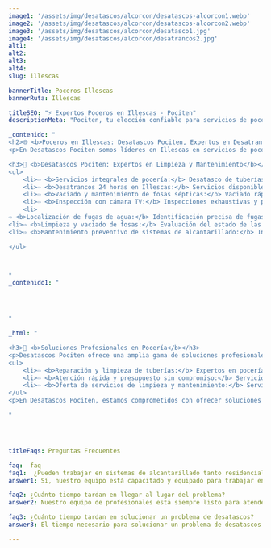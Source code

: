 ```yaml
---
image1: '/assets/img/desatascos/alcorcon/desatascos-alcorcon1.webp'
image2: '/assets/img/desatascos/alcorcon/desatascos-alcorcon2.webp'
image3: '/assets/img/desatascos/alcorcon/desatasco1.jpg'
image4: '/assets/img/desatascos/alcorcon/desatrancos2.jpg'
alt1:
alt2:
alt3:
alt4:
slug: illescas

bannerTitle: Poceros Illescas
bannerRuta: Illescas

titleSEO: "⚡ Expertos Poceros en Illescas - Pociten"
descriptionMeta: "Pociten, tu elección confiable para servicios de pocería en Illescas. Comprometidos con la calidad y mejoramos tu presupuesto. Contacta al 647 37 67 82 📱."

_contenido: "
<h2>🌐 <b>Poceros en Illescas: Desatascos Pociten, Expertos en Desatrancos y Mantenimiento de Fosas Sépticas</b></h2>
<p>En Desatascos Pociten somos líderes en Illescas en servicios de pocería y pocería. Ofrecemos soluciones integrales para desatrancos, mantenimiento de fosas sépticas y alcantarillado. Nuestros expertos utilizan inspección con cámara TV para localizar fugas y realizar limpieza y vaciado de fosas. Disponemos de atención rápida las 24 horas y presupuesto sin compromiso para servicios de limpieza y mantenimiento.</p>

<h3>🚽 <b>Desatascos Pociten: Expertos en Limpieza y Mantenimiento</b></h3>
<ul>
    <li>⇨ <b>Servicios integrales de pocería:</b> Desatasco de tuberías y desagües, limpieza y mantenimiento de fosas sépticas, utilizando tecnología avanzada y equipos especializados.<br></li>
    <li>⇨ <b>Desatrancos 24 horas en Illescas:</b> Servicios disponibles a cualquier hora para atender emergencias de desatrancos.<br></li>
    <li>⇨ <b>Vaciado y mantenimiento de fosas sépticas:</b> Vaciado rápido y eficiente, asegurando el cumplimiento de normativas medioambientales.<br></li>
    <li>⇨ <b>Inspección con cámara TV:</b> Inspecciones exhaustivas y precisas para localizar fugas y otros problemas en sistemas de tuberías.<br></li>
    <li>
⇨ <b>Localización de fugas de agua:</b> Identificación precisa de fugas en las tuberías mediante tecnología avanzada.<br></li>
<li>⇨ <b>Limpieza y vaciado de fosas:</b> Evaluación del estado de las fosas sépticas y realización de limpieza y vaciado cuando sea necesario.<br></li>
<li>⇨ <b>Mantenimiento preventivo de sistemas de alcantarillado:</b> Inspecciones regulares para identificar y prevenir problemas futuros en los sistemas de alcantarillado.<br></li>

</ul>



"
_contenido1: "




"

_html: "

<h3>🔧 <b>Soluciones Profesionales en Pocería</b></h3>
<p>Desatascos Pociten ofrece una amplia gama de soluciones profesionales en pocería para satisfacer todas las necesidades de sus clientes en Illescas:</p>
<ul>
    <li>⇨ <b>Reparación y limpieza de tuberías:</b> Expertos en pocería con amplia experiencia en la reparación y limpieza de tuberías, utilizando técnicas avanzadas y herramientas especializadas.<br></li>
    <li>⇨ <b>Atención rápida y presupuesto sin compromiso:</b> Servicio de atención rápida disponible las 24 horas, con presupuestos detallados y sin compromiso antes de realizar cualquier trabajo.<br></li>
    <li>⇨ <b>Oferta de servicios de limpieza y mantenimiento:</b> Servicios de limpieza y mantenimiento preventivo para garantizar el buen funcionamiento del sistema de pocería, incluyendo limpiezas periódicas e inspecciones con cámara TV.<br></li>
</ul>
<p>En Desatascos Pociten, estamos comprometidos con ofrecer soluciones profesionales en pocería y pocería en Illescas, asegurando calidad y eficiencia en todos nuestros servicios. Si necesitas asistencia con problemas de pocería, no dudes en contactarnos para obtener el mejor servicio en la región.</p>

"




titleFaqs: Preguntas Frecuentes

faq:  faq
faq1:  ¿Pueden trabajar en sistemas de alcantarillado tanto residenciales como comerciales?
answer1: Sí, nuestro equipo está capacitado y equipado para trabajar en sistemas de alcantarillado tanto residenciales como comerciales.

faq2: ¿Cuánto tiempo tardan en llegar al lugar del problema?
answer2: Nuestro equipo de profesionales está siempre listo para atender llamadas de emergencia y, en la mayoría de los casos, llegamos al lugar del problema en menos de una hora.

faq3: ¿Cuánto tiempo tardan en solucionar un problema de desatascos?
answer3: El tiempo necesario para solucionar un problema de desatascos varía según la complejidad y el alcance del problema. Sin embargo, nuestro equipo trabaja de manera eficiente para garantizar que el problema se solucione lo más rápido posible.

---
```


